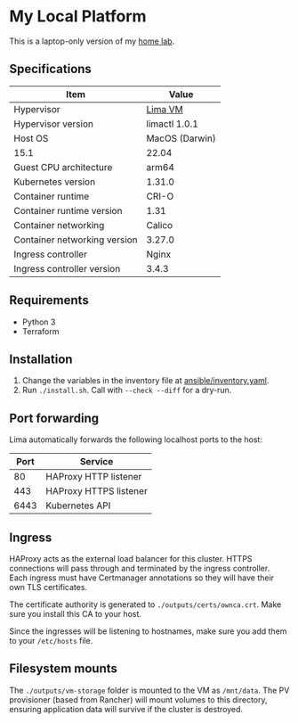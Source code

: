 # My Local Platform

This is a laptop-only version of my [home lab](https://github.com/ginolatorilla/k8s-homenet/).

## Specifications

| Item                         | Value                         |
| ---------------------------- | ----------------------------- |
| Hypervisor                   | [Lima VM](https://lima-vm.io) |
| Hypervisor version           | limactl 1.0.1                 |
| Host OS                      | MacOS (Darwin)                |
| 15.1                         | 22.04                         |
| Guest CPU architecture       | arm64                         |
| Kubernetes version           | 1.31.0                        |
| Container runtime            | CRI-O                         |
| Container runtime version    | 1.31                          |
| Container networking         | Calico                        |
| Container networking version | 3.27.0                        |
| Ingress controller           | Nginx                         |
| Ingress controller version   | 3.4.3                         |

## Requirements

- Python 3
- Terraform

## Installation

1. Change the variables in the inventory file at [ansible/inventory.yaml](./ansible/inventory.yaml).
2. Run `./install.sh`. Call with `--check --diff` for a dry-run.

## Port forwarding

Lima automatically forwards the following localhost ports to the host:

| Port | Service                |
| ---- | ---------------------- |
| 80   | HAProxy HTTP listener  |
| 443  | HAProxy HTTPS listener |
| 6443 | Kubernetes API         |

## Ingress

HAProxy acts as the external load balancer for this cluster. HTTPS connections will pass through and terminated by
the ingress controller. Each ingress must have Certmanager annotations so they will have their own TLS certificates.

The certificate authority is generated to `./outputs/certs/ownca.crt`. Make sure you install this CA to your host.

Since the ingresses will be listening to hostnames, make sure you add them to your `/etc/hosts` file.

## Filesystem mounts

The `./outputs/vm-storage` folder is mounted to the VM as `/mnt/data`. The PV provisioner (based from Rancher)
will mount volumes to this directory, ensuring application data will survive if the cluster is destroyed.
